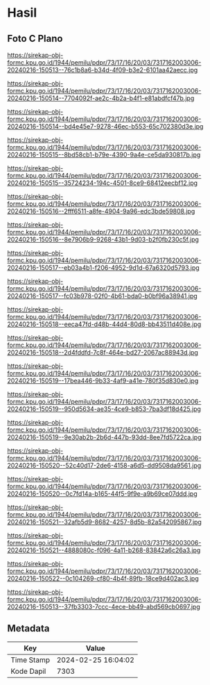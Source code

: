 # Hasil

## Foto C Plano

https://sirekap-obj-formc.kpu.go.id/1944/pemilu/pdpr/73/17/16/20/03/7317162003006-20240216-150513--76c1b8a6-b34d-4f09-b3e2-6101aa42aecc.jpg

https://sirekap-obj-formc.kpu.go.id/1944/pemilu/pdpr/73/17/16/20/03/7317162003006-20240216-150514--7704092f-ae2c-4b2a-b4f1-e81abdfcf47b.jpg

https://sirekap-obj-formc.kpu.go.id/1944/pemilu/pdpr/73/17/16/20/03/7317162003006-20240216-150514--bd4e45e7-9278-46ec-b553-65c702380d3e.jpg

https://sirekap-obj-formc.kpu.go.id/1944/pemilu/pdpr/73/17/16/20/03/7317162003006-20240216-150515--8bd58cb1-b79e-4390-9a4e-ce5da930817b.jpg

https://sirekap-obj-formc.kpu.go.id/1944/pemilu/pdpr/73/17/16/20/03/7317162003006-20240216-150515--35724234-194c-4501-8ce9-68412eecbf12.jpg

https://sirekap-obj-formc.kpu.go.id/1944/pemilu/pdpr/73/17/16/20/03/7317162003006-20240216-150516--2fff6511-a8fe-4904-9a96-edc3bde59808.jpg

https://sirekap-obj-formc.kpu.go.id/1944/pemilu/pdpr/73/17/16/20/03/7317162003006-20240216-150516--8e7906b9-9268-43b1-9d03-b2f0fb230c5f.jpg

https://sirekap-obj-formc.kpu.go.id/1944/pemilu/pdpr/73/17/16/20/03/7317162003006-20240216-150517--eb03a4b1-f206-4952-9d1d-67a6320d5793.jpg

https://sirekap-obj-formc.kpu.go.id/1944/pemilu/pdpr/73/17/16/20/03/7317162003006-20240216-150517--fc03b978-02f0-4b61-bda0-b0bf96a38941.jpg

https://sirekap-obj-formc.kpu.go.id/1944/pemilu/pdpr/73/17/16/20/03/7317162003006-20240216-150518--eeca47fd-d48b-44d4-80d8-bb43511d408e.jpg

https://sirekap-obj-formc.kpu.go.id/1944/pemilu/pdpr/73/17/16/20/03/7317162003006-20240216-150518--2d4fddfd-7c8f-464e-bd27-2067ac88943d.jpg

https://sirekap-obj-formc.kpu.go.id/1944/pemilu/pdpr/73/17/16/20/03/7317162003006-20240216-150519--17bea446-9b33-4af9-a41e-780f35d830e0.jpg

https://sirekap-obj-formc.kpu.go.id/1944/pemilu/pdpr/73/17/16/20/03/7317162003006-20240216-150519--950d5634-ae35-4ce9-b853-7ba3df18d425.jpg

https://sirekap-obj-formc.kpu.go.id/1944/pemilu/pdpr/73/17/16/20/03/7317162003006-20240216-150519--9e30ab2b-2b6d-447b-93dd-8ee7fd5722ca.jpg

https://sirekap-obj-formc.kpu.go.id/1944/pemilu/pdpr/73/17/16/20/03/7317162003006-20240216-150520--52c40d17-2de6-4158-a6d5-dd9508da9561.jpg

https://sirekap-obj-formc.kpu.go.id/1944/pemilu/pdpr/73/17/16/20/03/7317162003006-20240216-150520--0c7fd14a-b165-44f5-9f9e-a9b69ce07ddd.jpg

https://sirekap-obj-formc.kpu.go.id/1944/pemilu/pdpr/73/17/16/20/03/7317162003006-20240216-150521--32afb5d9-8682-4257-8d5b-82a542095867.jpg

https://sirekap-obj-formc.kpu.go.id/1944/pemilu/pdpr/73/17/16/20/03/7317162003006-20240216-150521--4888080c-f096-4a11-b268-83842a6c26a3.jpg

https://sirekap-obj-formc.kpu.go.id/1944/pemilu/pdpr/73/17/16/20/03/7317162003006-20240216-150522--0c104269-cf80-4b4f-89fb-18ce9d402ac3.jpg

https://sirekap-obj-formc.kpu.go.id/1944/pemilu/pdpr/73/17/16/20/03/7317162003006-20240216-150513--37fb3303-7ccc-4ece-bb49-abd569cb0697.jpg


## Metadata

| Key        | Value               |
| ---------- | ------------------- |
| Time Stamp | 2024-02-25 16:04:02 |
| Kode Dapil | 7303                |



